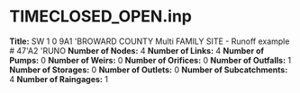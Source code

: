 # TIMECLOSED_OPEN.inp
**Title:**  SW 1 0 9A1 'BROWARD COUNTY Multi FAMILY SITE - Runoff example # 47'A2 'RUNO
**Number of Nodes:** 4
**Number of Links:** 4
**Number of Pumps:** 0
**Number of Weirs:** 0
**Number of Orifices:** 0
**Number of Outfalls:** 1
**Number of Storages:** 0
**Number of Outlets:** 0
**Number of Subcatchments:** 4
**Number of Raingages:** 1
